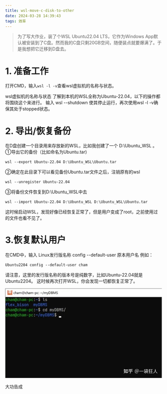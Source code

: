 ```yaml
---
title: wsl-move-c-disk-to-other
date: 2024-03-28 14:39:43
tags: 效率
---
```



> 为了写大作业，装了个WSL Ubuntu22.04 LTS，它作为Windows App默认被安装到了C盘。然而我的C盘只剩20GB空间，随便装点就要爆满了。于是我想把它迁移到D盘去。


# 1. 准备工作
打开CMD，输入`wsl -l -v`查看wsl虚拟机的名称与状态。

wsl虚拟机的名称与状态
了解到本机的WSL全称为Ubuntu-22.04，以下的操作都将围绕这个来进行。
输入 wsl --shutdown 使其停止运行，再次使用wsl -l -v确保其处于stopped状态。
# 2. 导出/恢复备份
在D盘创建一个目录用来存放新的WSL，比如我创建了一个 D:\Ubuntu_WSL 。
①导出它的备份（比如命名为Ubuntu.tar)
```
wsl --export Ubuntu-22.04 D:\Ubuntu_WSL\Ubuntu.tar
```
②确定在此目录下可以看见备份Ubuntu.tar文件之后，注销原有的wsl
```
wsl --unregister Ubuntu-22.04
```
③将备份文件恢复到D:\Ubuntu_WSL中去
```
wsl --import Ubuntu-22.04 D:\Ubuntu_WSL D:\Ubuntu_WSL\Ubuntu.tar
```
这时候启动WSL，发现好像已经恢复正常了，但是用户变成了root，之前使用过的文件也看不见了。
# 3.恢复默认用户
在CMD中，输入 Linux发行版名称 config --default-user 原本用户名
例如：
```
Ubuntu2204 config --default-user cham
```
请注意，这里的发行版名称的版本号是纯数字，比如Ubuntu-22.04就是Ubuntu2204。
这时候再次打开WSL，你会发现一切都恢复正常了。

![](assets/17116083294923.jpg)

大功告成